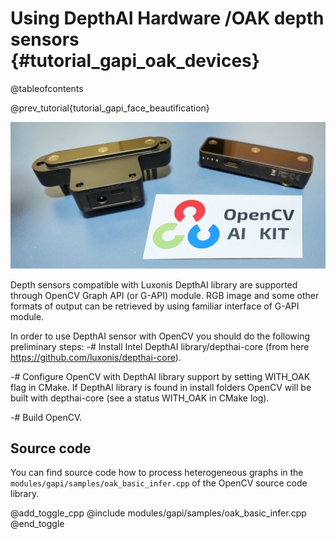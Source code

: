 Using DepthAI Hardware /OAK depth sensors {#tutorial_gapi_oak_devices}
=======================================================================================

@tableofcontents

@prev_tutorial{tutorial_gapi_face_beautification}

![hardwares](pics/oak.jpg)

Depth sensors compatible with Luxonis DepthAI library are supported through OpenCV Graph API (or G-API) module. RGB image and some other formats of output can be retrieved by using familiar interface of G-API module.

In order to use DepthAI sensor with OpenCV you should do the following preliminary steps:
-#  Install Intel DepthAI library/depthai-core (from here <https://github.com/luxonis/depthai-core>).

-#  Configure OpenCV with DepthAI library support by setting WITH_OAK flag in CMake. If DepthAI library is found in install folders OpenCV will be built with depthai-core  (see a status WITH_OAK in CMake log).

-#  Build OpenCV.

Source code
-----------

You can find source code how to process heterogeneous graphs in the `modules/gapi/samples/oak_basic_infer.cpp` of the OpenCV source code library.

@add_toggle_cpp
    @include modules/gapi/samples/oak_basic_infer.cpp
@end_toggle
